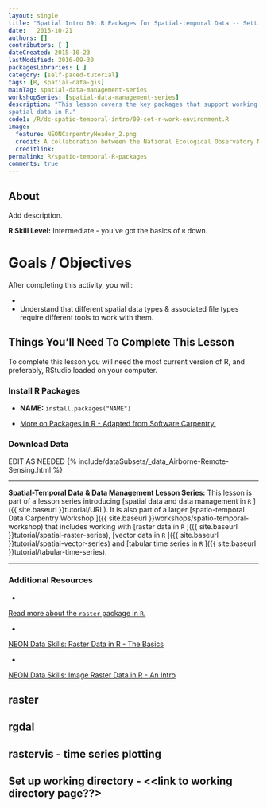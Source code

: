 ```yaml
---
layout: single
title: "Spatial Intro 09: R Packages for Spatial-temporal Data -- Setting Up Your Working Environment"
date:   2015-10-21
authors: []
contributors: [ ]
dateCreated: 2015-10-23
lastModified: 2016-09-30
packagesLibraries: [ ]
category: [self-paced-tutorial]
tags: [R, spatial-data-gis]
mainTag: spatial-data-management-series
workshopSeries: [spatial-data-management-series]
description: "This lesson covers the key packages that support working with
spatial data in R."
code1: /R/dc-spatio-temporal-intro/09-set-r-work-environment.R
image:
  feature: NEONCarpentryHeader_2.png
  credit: A collaboration between the National Ecological Observatory Network (NEON) and Data Carpentry
  creditlink:
permalink: R/spatio-temporal-R-packages
comments: true
---
```



## About
Add description.

**R Skill Level:** Intermediate - you've got the basics of `R` down.

<div id="objectives" markdown="1">

# Goals / Objectives

After completing this activity, you will:

*
* Understand that different spatial data types & associated file types require
different tools to work with them.

## Things You’ll Need To Complete This Lesson
To complete this lesson you will need the most current version of R, and
preferably, RStudio loaded on your computer.

### Install R Packages

* **NAME:** `install.packages("NAME")`

* [More on Packages in R - Adapted from Software Carpentry.]({{site.baseurl}}R/Packages-In-R/)

### Download Data
EDIT AS NEEDED
{% include/dataSubsets/_data_Airborne-Remote-Sensing.html %}

****

**Spatial-Temporal Data & Data Management Lesson Series:** This lesson is part
of a lesson series introducing
[spatial data and data management in `R` ]({{ site.baseurl }}tutorial/URL).
It is also part of a larger
[spatio-temporal Data Carpentry Workshop ]({{ site.baseurl }}workshops/spatio-temporal-workshop)
that includes working with
[raster data in `R` ]({{ site.baseurl }}tutorial/spatial-raster-series),
[vector data in `R` ]({{ site.baseurl }}tutorial/spatial-vector-series)
and
[tabular time series in `R` ]({{ site.baseurl }}tutorial/tabular-time-series).

****

### Additional Resources

* <a href="http://cran.r-project.org/web/packages/raster/raster.pdf" target="_blank">
Read more about the `raster` package in `R`.</a>
* <a href="http://neondataskills.org/R/Raster-Data-In-R/" target="_blank" >
NEON Data Skills: Raster Data in R - The Basics</a>
* <a href="http://neondataskills.org/R/Image-Raster-Data-In-R/" target="_blank" >
NEON Data Skills: Image Raster Data in R - An Intro</a>

</div>

## raster

## rgdal

## rastervis - time series plotting

## Set up working directory - <<link to working directory page??>
